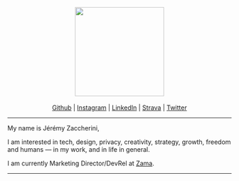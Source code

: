 <!-- Main header navigation -->
<p align="center">
  <img width="200" src="https://user-images.githubusercontent.com/5758427/205062027-e5f81fc4-f17e-4169-ac04-9b94f7280602.png"><br/><br/>
  <a href="https://github.com/zaccherinij">Github</a> |
  <a href="https://instagram.com/jeremyzacch">Instagram</a> | 
  <a href="https://linkedin.com/in/jeremyzacch">LinkedIn</a> | 
  <a href="https://www.strava.com/athletes/24102060">Strava</a> | 
  <a href="https://twitter.com/jeremyzacch">Twitter</a>
</p>
<!-- /Main header navigation -->

<hr/>

My name is Jérémy Zaccherini, 

I am interested in tech, design, privacy, creativity, strategy, growth, freedom and humans — in my work, and in life in general. 

I am currently Marketing Director/DevRel at <a href="https://github.com/zama-ai">Zama</a>. 

<hr/>

